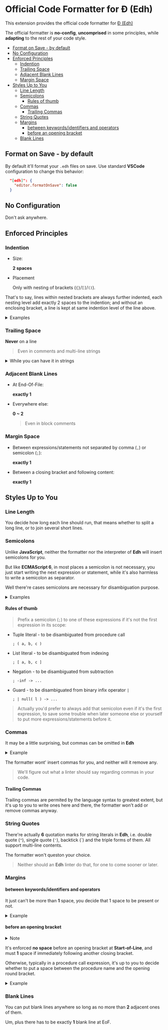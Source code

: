 # Official Code Formatter for Đ (Edh)

This extension provides the official code formatter for
[Đ (Edh)](https://github.com/e-wrks/edh)

The official formatter is **no-config**, **uncomprised** in some principles,
while **adapting** to the rest of your code style.

- [Format on Save - by default](#format-on-save---by-default)
- [No Configuration](#no-configuration)
- [Enforced Principles](#enforced-principles)
  - [Indention](#indention)
  - [Trailing Space](#trailing-space)
  - [Adjacent Blank Lines](#adjacent-blank-lines)
  - [Margin Space](#margin-space)
- [Styles Up to You](#styles-up-to-you)
  - [Line Length](#line-length)
  - [Semicolons](#semicolons)
    - [Rules of thumb](#rules-of-thumb)
  - [Commas](#commas)
    - [Trailing Commas](#trailing-commas)
  - [String Quotes](#string-quotes)
  - [Margins](#margins)
    - [between keywords/identifiers and operators](#between-keywordsidentifiers-and-operators)
    - [before an opening bracket](#before-an-opening-bracket)
  - [Blank Lines](#blank-lines)

## Format on Save - by default

By default it'll format your `.edh` files on save. Use standard **VSCode**
configuration to change this behavior:

```json
  "[edh]": {
    "editor.formatOnSave": false
  }
```

## No Configuration

Don't ask anywhere.

## Enforced Principles

### Indention

- Size:

  **2 spaces**

- Placement

  Only with nesting of brackets (`{}`/`[]`/`()`).

That's to say, lines within nested brackets are always further indented,
each nesting level add exactly 2 spaces to the indention; and without an
enclosing bracket, a line is kept at same indention level of the line
above.

<details><summary>Examples</summary>

```edh
method abs( x )
  if x < 0 then
    return -x
  else
    return x
```

will be formatted to

```edh
method abs( x )
if x < 0 then
return -x
else
return x
```

It's not wrong semantically, but idiomatically you are adviced to write it
like this:

```edh
method abs( x ) {
  if x < 0
  then return -x
  else return x
}
```

Or this:

```edh
method abs( x ) if x < 0 then -x else x
```

Or this:

```edh
method abs( x ) x < 0 &> ( -x ) |> x
```

While

```edh
for x from [ 3, 2, 5 ] do
  for y from [ 7, 9, 10 ] do
    yield x * y
```

will be formatted to:

```edh
for x from [ 3, 2, 5 ] do
for y from [ 7, 9, 10 ] do
yield x * y
```

which is actually idiomatic **Edh** style, and also:

```edh
generator long'long'arg'list (
  a, b, c, d, e, f
) {
  for x from [ 3, 2, 5 ] do
  for y from [ 7, 9, 10 ] do
  yield pkargs( x, y )
}

for ( x, y )
from long'long'arg'list( 1, 2, 3, 4, 5, 6 )
do { use'x( x ) use'y( y ) }
```

</details>

### Trailing Space

**Never** on a line

> Even in comments and multi-line strings

<details><summary>While you can have it in strings</summary>

For literal strings to have trailing spaces, write each such line separately,
concatenate them then, e.g.

```edh
str'with'trailing'spaces = `first line  \n`
++ `middle lines
without trailing space
a line needs trailing space  \n`
++ `rest lines
without trailing space
last line can have trailing spaces  `
```

</details>

### Adjacent Blank Lines

- At End-Of-File:

  **exactly 1**

- Everywhere else:

  **0 ~ 2**

  > Even in block comments

### Margin Space

- Between expressions/statements not separated by comma (`,`) or semicolon (`;`):

  **exactly 1**

- Between a closing bracket and following content:

  **exactly 1**

## Styles Up to You

### Line Length

You decide how long each line should run, that means whether to split a long
line, or to join several short lines.

### Semicolons

Unlike **JavaScript**, neither the formatter nor the interpreter of **Edh**
will insert semicolons for you.

But like **ECMAScript 6**, in most places a semicolon is not necessary, you
just start writing the next expression or statement, while it's also harmless
to write a semicolon as separator.

Well there're cases semicolons are necessary for disambiguation purpose.

<details><summary>Examples</summary>

```bash
Đ: {
Đ|  1:   l = [('a', 2),  ('b', 5)]
Đ|  2:   x = 3
Đ|  3:   ('x', x) => l
Đ|  4:   console.print(l)
Đ|  5: }
❗ /edh_modules/repl/__main__.edh:31:5
Recovered from error: 💔
📜 module:/edh_modules/repl 🔎 /edh_modules/repl/__main__.edh:1:1 👈 <genesis>:1:1
📜 module:/edh_modules/repl 🔎 /edh_modules/repl/__main__.edh:1:1 👈 <genesis>:1:1
👉 <console>:2:3
💣 Can not call a DecimalType: 3
Your last input may have no effect due to the error.
Đ:
```

You actually should write:

```edh
{
  l = [('a', 2),  ('b', 5)]
  x = 3
  ; ('x', x) => l
  console.print(l)
}
```

to get

```bash
Đ: {
Đ|  1:   l = [('a', 2),  ('b', 5)]
Đ|  2:   x = 3
Đ|  3:   ; ('x', x) => l
Đ|  4:   console.print(l)
Đ|  5: }
[ ( "x", 3, ), ( "a", 2, ), ( "b", 5, ), ]
Đ:
```

</details>

#### Rules of thumb

> Prefix a semicolon (`;`) to one of these expressions if it's not the first
> expression in its scope:

- Tuple literal - to be disambiguated from procedure call
  ```edh
  ; ( a, b, c )
  ```
- List literal - to be disambiguated from indexing
  ```edh
  ; [ a, b, c ]
  ```
- Negation - to be disambiguated from subtraction
  ```edh
  ; -inf -> ...
  ```
- Guard - to be disambiguated from binary infix operator `|`
  ```edh
  ; | null( l ) -> ...
  ```

> Actually you'd prefer to always add that semicolon even if it's the first
> expression, to save some trouble when later someone else or yourself to
> put more expressions/statements before it.

### Commas

It may be a little surprising, but commas can be omitted in **Edh**

<details><summary>Example</summary>

```bash
Đ: type( (3 2 1) )
TupleType
Đ: type( [3 2 1] )
ListType
Đ: let (a b c) = (3 2 1)
Đ: (a b c) == ( a, b, c, )
true
Đ: [a b c] ~= [ a, b, c, ]
true
Đ: (a b c)
( 3, 2, 1, )
Đ: console.print(a b c)
3
2
1
Đ: console.print( a, b, c, )
3
2
1
Đ:
```

</details>

The formatter wont' insert commas for you, and neither will it remove any.

> We'll figure out what a linter should say regarding commas in your code.

#### Trailing Commas

Trailing commas are permited by the language syntax to greatest extent, but
it's up to you to write ones here and there, the formatter won't add or
remove commas anyway.

### String Quotes

There're actually **6** quotation marks for string literals in **Edh**, i.e.
double quote (`"`), single quote (`'`), backtick (`) and the triple forms
of them. All support multi-line contents.

The formatter won't queston your choice.

> Neither should an **Edh** linter do that, for one to come sooner or later.

### Margins

#### between keywords/identifiers and operators

It just can't be more than **1** space, you decide that 1 space to be present
or not.

<details><summary>Example</summary>

All these forms will be kept intact:

```edh
s = s ++ '.edh'
s =s ++ '.edh'
s= s ++ '.edh'
s=s++ '.edh'
```

While excessive white spaces will be thrown away by the formatter.

</details>

#### before an opening bracket

<details><summary>Note</summary>

There're curly/square/round brackets in **Edh**, i.e. (`{}`/`[]`/`()`)
but no angle brackets (`<>`).

</details>

It's enforced **no space** before an opening bracket at **Start-of-Line**, and
must **1** space if immediately following another closing bracket.

Otherwise, typically in a procedure call expression, it's up to you to
decide whether to put a space between the procedure name and the opening
round bracket.

<details><summary>Example</summary>

All of the following will be kept intact:

```edh
some'proc()
some'proc ()
some'array[ i ]
some'array [ i ]
if errno<0 then{ rethrow }
if errno < 0 then { rethrow }
```

</details>

### Blank Lines

You can put blank lines anywhere so long as no more than **2** adjacent ones
of them.

Um, plus there has to be exactly **1** blank line at EoF.
